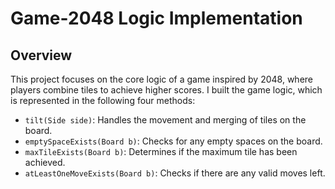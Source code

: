 # Game-2048 Logic Implementation

## Overview
This project focuses on the core logic of a game inspired by 2048, where players combine tiles to achieve higher scores. I built the game logic, which is represented in the following four methods:

- `tilt(Side side)`: Handles the movement and merging of tiles on the board.
- `emptySpaceExists(Board b)`: Checks for any empty spaces on the board.
- `maxTileExists(Board b)`: Determines if the maximum tile has been achieved.
- `atLeastOneMoveExists(Board b)`: Checks if there are any valid moves left.
